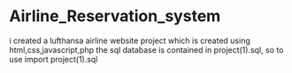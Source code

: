 # Airline_Reservation_system
i created a lufthansa airline website project which is created using html,css,javascript,php
the sql database is contained in project(1).sql, so to use  import project(1).sql
